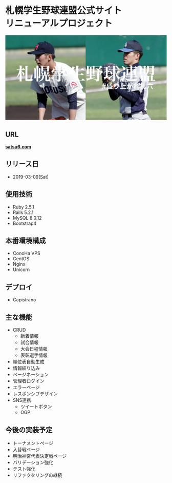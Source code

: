 # 札幌学生野球連盟公式サイト<br>リニューアルプロジェクト

![札幌学生野球連盟](app/assets/images/ogp_image.jpg)

## URL
**<a href="http://satsu6.com" target="_blank" rel="noopener">satsu6.com</a>**

## リリース日
- 2019-03-09(Sat)

## 使用技術
- Ruby 2.5.1
- Rails 5.2.1
- MySQL 8.0.12
- Bootstrap4

## 本番環境構成
- ConoHa VPS
- CentOS
- Nginx
- Unicorn

## デプロイ
- Capistrano

## 主な機能
- CRUD
    - 新着情報
    - 試合情報
    - 大会日程情報
    - 表彰選手情報
- 順位表自動生成
- 情報絞り込み
- ページネーション
- 管理者ログイン
- エラーページ
- レスポンシブデザイン
- SNS連携
    - ツイートボタン
    - OGP

## 今後の実装予定
- トーナメントページ
- 入替戦ページ
- 明治神宮代表決定戦ページ
- バリデーション強化
- テスト強化
- リファクタリングの継続
